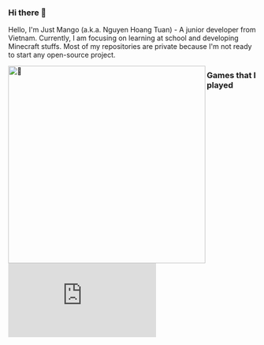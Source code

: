 ### Hi there 👋
Hello, I'm Just Mango (a.k.a. Nguyen Hoang Tuan) - A junior developer from Vietnam. Currently, I am focusing on learning at school and developing Minecraft stuffs. Most of my repositories are private because I'm not ready to start any open-source project. 

[<img align="left" width="400" alt="🦑" src="https://github.com/JustMangoT/JustMangoT/blob/master/metrics.svg">](https://github.com/lowlighter/metrics)

### Games that I played
[![osu](http://lemmmy.pw/osusig/sig.php?colour=hexffcc22&uname=justmango&pp=2&countryrank&removeavmargin&flagshadow&flagstroke&darktriangles&opaqueavatar&avatarrounding=4&onlineindicator=undefined&xpbar&xpbarhex)](https://osu.ppy.sh/users/16212851)

